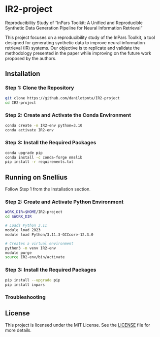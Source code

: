 # IR2-project

Reproducibility Study of “InPars Toolkit: A Unified and Reproducible Synthetic Data Generation Pipeline for Neural Information Retrieval”

This project focuses on a reproducibility study of the InPars Toolkit, a tool designed for generating synthetic data to improve neural information retrieval (IR) systems. Our objective is to replicate and validate the methodology presented in the paper while improving on the future work proposed by the authors.

## Installation

### Step 1: Clone the Repository

```bash
git clone https://github.com/danilotpnta/IR2-project
cd IR2-project
```
### Step 2: Create and Activate the Conda Environment
```bash
conda create -n IR2-env python=3.10
conda activate IR2-env
```

### Step 3: Install the Required Packages
```bash
conda upgrade pip
conda install -c conda-forge nmslib
pip install -r requirements.txt
```

## Running on Snellius

Follow Step 1 from the Installation section.

### Step 2: Create and Activate Python Environment

```bash
WORK_DIR=$HOME/IR2-project
cd $WORK_DIR

# Loads Python 3.11 
module load 2023
module load Python/3.11.3-GCCcore-12.3.0  

# Creates a virtual environment
python3 -m venv IR2-env
module purge 
source IR2-env/bin/activate
```

### Step 3: Install the Required Packages
```bash
pip install --upgrade pip
pip install inpars
```

### Troubleshooting

## License

This project is licensed under the MIT License. See the [LICENSE](LICENSE) file for more details.